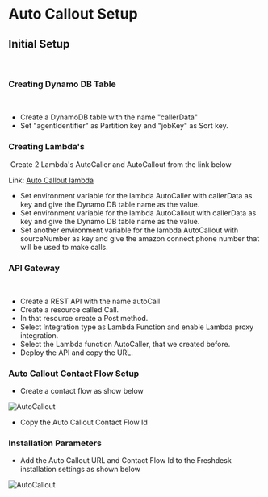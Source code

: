 # Auto Callout Setup 

## Initial Setup
​
### Creating Dynamo DB Table
​
- Create a DynamoDB table with the name "callerData"
- Set "agentIdentifier" as Partition key and "jobKey" as Sort key.
​
​
### Creating Lambda's
​
Create 2 Lambda's AutoCaller and AutoCallout from the link below
  
 Link: <a href="https://github.com/Sandeza/AmazonConnectPRO-Installations/tree/master/autocallout">Auto Callout lambda </a>
- Set environment variable for the lambda AutoCaller with callerData as key and give the Dynamo DB table name as the value.
- Set environment variable for the lambda AutoCallout with callerData as key and give the Dynamo DB table name as the value. 
- Set another environment variable for the lambda AutoCallout with sourceNumber as key and give the amazon connect phone number that will be used to make calls.
​
### API Gateway
​
- Create a REST API with the name autoCall
- Create a resource called Call.
-  In that resource create a Post method.
- Select Integration type as Lambda Function and enable Lambda proxy integration.
- Select the Lambda function AutoCaller, that we created before.
- Deploy the API and copy the URL. 

### Auto Callout Contact Flow Setup
  
- Create a contact flow as show below 

![AutoCallout](/images/autocallout_contactflow.png)

- Copy the Auto Callout Contact Flow Id

### Installation Parameters

- Add the Auto Callout URL and Contact Flow Id to the Freshdesk installation settings as shown below
 
![AutoCallout](/images/installationparams.png)